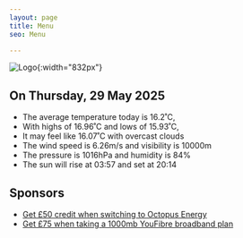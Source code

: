 ```yaml
---
layout: page
title: Menu
seo: Menu

---
```


![Logo](/images/logo.jpg){:width="832px"}

<!-- weather_marker starts -->
## On Thursday, 29 May 2025

- The average temperature today is 16.2˚C,
- With highs of 16.96˚C and lows of 15.93˚C,
- It may feel like 16.07˚C with overcast clouds
- The wind speed is 6.26m/s and visibility is 10000m
- The pressure is 1016hPa and humidity is 84%
- The sun will rise at 03:57 and set at 20:14

<!-- weather_marker ends -->

## Sponsors

- [Get £50 credit when switching to Octopus Energy](https://bit.ly/3oD1nnS)
- [Get £75 when taking a 1000mb YouFibre broadband plan](https://aklam.io/91zWhU?)
